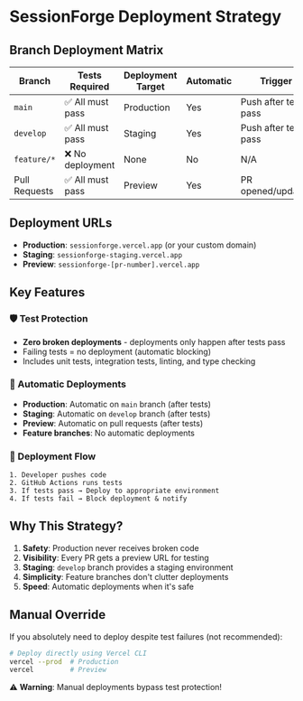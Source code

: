 # SessionForge Deployment Strategy

## Branch Deployment Matrix

| Branch | Tests Required | Deployment Target | Automatic | Trigger |
|--------|---------------|-------------------|-----------|---------|
| `main` | ✅ All must pass | Production | Yes | Push after tests pass |
| `develop` | ✅ All must pass | Staging | Yes | Push after tests pass |
| `feature/*` | ❌ No deployment | None | No | N/A |
| Pull Requests | ✅ All must pass | Preview | Yes | PR opened/updated |

## Deployment URLs

- **Production**: `sessionforge.vercel.app` (or your custom domain)
- **Staging**: `sessionforge-staging.vercel.app`
- **Preview**: `sessionforge-[pr-number].vercel.app`

## Key Features

### 🛡️ Test Protection
- **Zero broken deployments** - deployments only happen after tests pass
- Failing tests = no deployment (automatic blocking)
- Includes unit tests, integration tests, linting, and type checking

### 🔄 Automatic Deployments
- **Production**: Automatic on `main` branch (after tests)
- **Staging**: Automatic on `develop` branch (after tests)
- **Preview**: Automatic on pull requests (after tests)
- **Feature branches**: No automatic deployments

### 🚀 Deployment Flow

```
1. Developer pushes code
2. GitHub Actions runs tests
3. If tests pass → Deploy to appropriate environment
4. If tests fail → Block deployment & notify
```

## Why This Strategy?

1. **Safety**: Production never receives broken code
2. **Visibility**: Every PR gets a preview URL for testing
3. **Staging**: `develop` branch provides a staging environment
4. **Simplicity**: Feature branches don't clutter deployments
5. **Speed**: Automatic deployments when it's safe

## Manual Override

If you absolutely need to deploy despite test failures (not recommended):

```bash
# Deploy directly using Vercel CLI
vercel --prod  # Production
vercel         # Preview
```

⚠️ **Warning**: Manual deployments bypass test protection!